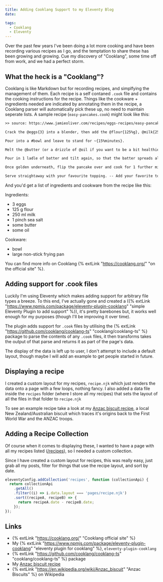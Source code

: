 ```yaml
---
title: Adding Cooklang Support to my Eleventy Blog
date:

tags:
  - Cooklang
  - Eleventy
---
```


Over the past few years I've been doing a lot more cooking and have been recording various recipes as I go, and the temptation to share these has been growing and growing. Cue my discovery of "Cooklang", some time off from work, and we had a perfect storm.

## What the heck is a "Cooklang"?

Cooklang is like Markdown but for recording recipes, and simplfying the management of them. Each recipe is a self contaned `.cook` file and contains the cooking instructions for the recipe. Things like the cookware + ingredients needed are indicated by annotating them in the recipe, a Cooklang parser will automatically pick these up, no need to maintain seperate lists. A sample recipe (`easy-pancakes.cook`) might look like this:

```txt
>> source: https://www.jamieoliver.com/recipes/eggs-recipes/easy-pancakes/

Crack the @eggs{3} into a blender, then add the @flour{125%g}, @milk{250%ml} and @sea salt{1%pinch}, and blitz until smooth.

Pour into a #bowl and leave to stand for ~{15%minutes}.

Melt the @butter (or a drizzle of @oil if you want to be a bit healthier) in a #large non-stick frying pan{} on a medium heat, then tilt the pan so the butter coats the surface.

Pour in 1 ladle of batter and tilt again, so that the batter spreads all over the base, then cook for 1 to 2 minutes, or until it starts to come away from the sides.

Once golden underneath, flip the pancake over and cook for 1 further minute, or until cooked through.

Serve straightaway with your favourite topping. -- Add your favorite topping here to make sure it's included in your meal plan!
```

And you'd get a list of ingredients and cookware from the recipe like this:

Ingredients:

- 3 eggs
- 125 g flour
- 250 ml milk
- 1 pinch sea salt
- some butter
- some oil

Cookware:

- bowl
- large non-stick frying pan

You can find more info on Cooklang {% extLink "https://cooklang.org/" "on the official site" %}.

## Adding support for .cook files

Luckily I'm using Eleventy which makes adding support for arbitrary file types a breeze. To this end, I've actually gone and created a ({% extLink "https://www.npmjs.com/package/eleventy-plugin-cooklang" "simple Eleventy Plugin to add support" %}), it's pretty barebones but, it works well enough for my purposes (though I'll be improving it over time).

The plugin adds support for `.cook` files by utilising the {% extLink "https://github.com/cooklang/cooklang-ts" "cooklang/cooklang-ts" %} package to parse the contents of any `.cook` files, it then transforms takes the output of that parse and returns it as part of the page's data.

The display of the data is left up to user, I don't attempt to include a default layout, though maybe I will add an example to get people started in future.

## Displaying a recipe

I created a custom layout for my recipes, `recipe.njk` which just renders the data onto a page with a few loops, nothing fancy. I also added a data file inside the `recipes` folder (where I store all my recipes) that sets the layout of all the files in that folder to `recipe.njk`

To see an example recipe take a look at my [Anzac biscuit recipe](/recipes/anzac-biscuits/), a local New Zealand/Australian biscuit which traces it's origins back to the First World War and the ANZAC troops.

## Adding a Recipe Collection

Of course when it comes to displaying these, I wanted to have a page with all my recipes listed ([/recipes](/recipes)), so I needed a custom collection.

Since I have created a custom layout for recipes, this was really easy, just grab all my posts, filter for things that use the recipe layout, and sort by date.

```js
eleventyConfig.addCollection('recipes', function (collectionApi) {
  return collectionApi
    .getAll()
    .filter((i) => i.data.layout === 'pages/recipe.njk')
    .sort((recipeA, recipeB) => {
      return recipeA.date - recipeB.date;
    });
});
```

## Links

- {% extLink "https://cooklang.org/" "Cooklang official site" %}
- My {% extLink "https://www.npmjs.com/package/eleventy-plugin-cooklang" "eleventy plugin for cooklang" %}, `eleventy-plugin-cooklang`
- {% extLink "https://github.com/cooklang/cooklang-ts" "cooklang/cooklang-ts" %} package
- My [Anzac biscuit recipe](/recipes/anzac-biscuits/)
- {% extLink "https://en.wikipedia.org/wiki/Anzac_biscuit" "Anzac Biscuits" %} on Wikipedia
